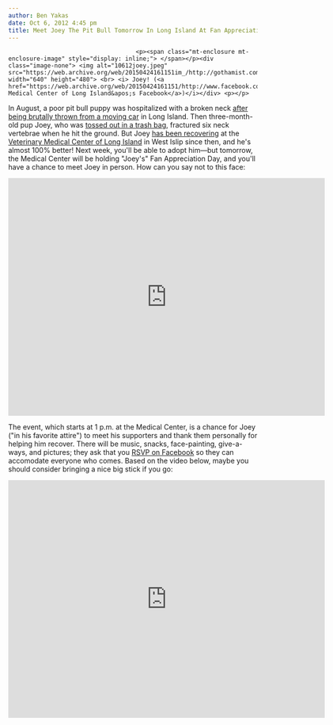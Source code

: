 ```yaml
---
author: Ben Yakas
date: Oct 6, 2012 4:45 pm
title: Meet Joey The Pit Bull Tomorrow In Long Island At Fan Appreciation Day!
---
```


	
										<p><span class="mt-enclosure mt-enclosure-image" style="display: inline;"> </span></p><div class="image-none"> <img alt="10612joey.jpeg" src="https://web.archive.org/web/20150424161151im_/http://gothamist.com/attachments/byakas/10612joey.jpeg" width="640" height="480"> <br> <i> Joey! (<a href="https://web.archive.org/web/20150424161151/http://www.facebook.com/vmcli">Veterinary Medical Center of Long Island&apos;s Facebook</a>)</i></div> <p></p>

<p>In August, a poor pit bull puppy was hospitalized with a broken neck <a href="https://web.archive.org/web/20150424161151/http://gothamist.com/2012/08/15/pit_bull_puppy_suffers_broken_neck.php">after being brutally thrown from a moving car</a> in Long Island. Then three-month-old pup Joey, who was <a href="https://web.archive.org/web/20150424161151/http://gothamist.com/2012/08/16/20k_reward_offered_for_info_about_p.php">tossed out in a trash bag</a>, fractured six neck vertebrae when he hit the ground. But Joey <a href="https://web.archive.org/web/20150424161151/http://gothamist.com/2012/09/03/pit_bull_pup_tossed_from_moving_car.php#photo-1">has been recovering</a> at the <a href="https://web.archive.org/web/20150424161151/http://www.vmcli.com/">Veterinary Medical Center of Long Island</a> in West Islip since then, and he&apos;s almost 100% better! Next week, you&apos;ll be able to adopt him&#x2014;but tomorrow, the Medical Center will be holding &quot;Joey&apos;s&quot; Fan Appreciation Day, and you&apos;ll have a chance to meet Joey in person. How can you say not to this face:</p>

<p><iframe width="640" height="480" src="https://web.archive.org/web/20150424161151if_/http://www.youtube.com/embed/VIUWe3blBjQ" frameborder="0" allowfullscreen></iframe></p>

<p>The event, which starts at 1 p.m. at the Medical Center, is a chance for Joey (&quot;in his favorite attire&quot;) to meet his supporters and thank them personally for helping him recover. There will be music, snacks, face-painting, give-a-ways, and pictures; they ask that you <a href="https://web.archive.org/web/20150424161151/https://www.facebook.com/events/327432714019256/">RSVP on Facebook</a> so they can accomodate everyone who comes. Based on the video below, maybe you should consider bringing a nice big stick if you go:</p>

<p><iframe width="640" height="480" src="https://web.archive.org/web/20150424161151if_/http://www.youtube.com/embed/yH2PgAYCMMA" frameborder="0" allowfullscreen></iframe></p>					
										
									
				